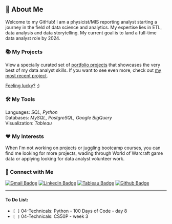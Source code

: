 
<!--
**kuehbiko/kuehbiko** is a ✨ _special_ ✨ repository because its `README.md` (this file) appears on your GitHub profile.

Here are some ideas to get you started:

- 🔭 I’m currently working on ...
- 🌱 I’m currently learning ...
- 👯 I’m looking to collaborate on ...
- 🤔 I’m looking for help with ...
- 💬 Ask me about ...
- 📫 How to reach me: ...
- 😄 Pronouns: ...
- ⚡ Fun fact: ...
-->
## 🙋 About Me
Welcome to my GitHub! I am a physicist/MIS reporting analyst starting a journey in the field of data science and analytics. My expertise lies in ETL, data analysis and data storytelling. My current goal is to land a full-time data analyst role by 2024. 

### 📚 My Projects
View a specially curated set of [portfolio projects](https://github.com/kuehbiko/01-Portfolio-Projects) that showcases the very best of my data analyst skills. If you want to see even more, check out [my most recent project](https://github.com/kuehbiko/02-Personal-Projects/tree/main/Completed). 

[Feeling lucky?](https://github.com/kuehbiko/02-Personal-Projects/tree/main/WIP) ;)

### 🛠️ My Tools
Languages: *SQL, Python* \
Databases: *MySQL, PostgreSQL, Google BigQuery* \
Visualization: *Tableau*

### ❤️ My Interests
When I'm not working on projects or juggling bootcamp courses, you can find me looking for more projects, wading through World of Warcraft game data or applying looking for data analyst volunteer work.

### 👋 Connect with Me
[![Gmail Badge](https://img.shields.io/badge/Gmail-D14836?style=for-the-badge&logo=gmail&logoColor=white&link=elsf1998@gmail.com)](elsf1998@gmail.com) 
[![Linkedin Badge](https://img.shields.io/badge/-LinkedIn-blue?style=for-the-badge&logo=Linkedin&logoColor=white&link=https://www.linkedin.com/in/elizabethlimse)](https://www.linkedin.com/in/elizabethlimse) 
[![Tableau Badge](http://img.shields.io/badge/-Tableau-orange?style=for-the-badge&logo=tableau&logoColor=white&link=https://public.tableau.com/profile/kuebiko/)](https://public.tableau.com/profile/kuebiko/) 
[![Github Badge](http://img.shields.io/badge/-Github-black?style=for-the-badge&logo=github&link=https://github.com/kuehbiko/)](https://github.com/kuehbiko) 
<!--[![Kaggle Badge](https://img.shields.io/badge/-Kaggle-blue?style=for-the-badge&logo=kaggle&logoColor=white&link=https://www.kaggle.com/kuebiko)](https://www.kaggle.com/kuebiko) -->
<!-- maybe can put stackoverflow or blog badges next time. discord? -->

***
#### To Do List:
- `[ ]` 04-Technicals: Python - 100 Days of Code - day 8
- `[ ]` 04-Technicals: CS50P - week 3
